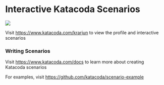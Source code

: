 # Interactive Katacoda Scenarios

[![](http://shields.katacoda.com/katacoda/krarjun/count.svg)](https://www.katacoda.com/krarjun "Get your profile on Katacoda.com")

Visit https://www.katacoda.com/krarjun to view the profile and interactive scenarios

### Writing Scenarios
Visit https://www.katacoda.com/docs to learn more about creating Katacoda scenarios

For examples, visit https://github.com/katacoda/scenario-example
